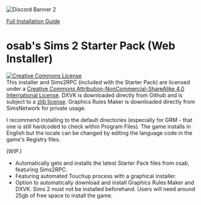 
![Discord Banner 2](https://discordapp.com/api/guilds/912700195249197086/widget.png?style=banner2)

<a rel="guide" href="https://docs.google.com/document/d/1UT0HX3cO4xLft2KozGypU_N7ZcGQVr-54QD9asFsx5U/edit#">Full Installation Guide</a>

# osab's Sims 2 Starter Pack (Web Installer)
<a rel="license" href="http://creativecommons.org/licenses/by-nc-sa/4.0/"><img alt="Creative Commons License" style="border-width:0" src="https://i.creativecommons.org/l/by-nc-sa/4.0/88x31.png" /></a><br />This installer and Sims2RPC (included with the Starter Pack) are licensed under a <a rel="license" href="http://creativecommons.org/licenses/by-nc-sa/4.0/">Creative Commons Attribution-NonCommercial-ShareAlike 4.0 International License</a>. DXVK is downloaded directly from Github and is subject to a <a rel="license" href="https://github.com/doitsujin/dxvk/blob/master/LICENSE">zlib license</a>. Graphics Rules Maker is downloaded directly from SimsNetwork for private usage.

I recommend installing to the default directories (especially for GRM - that one is still hardcoded to check within Program Files). The game installs in English but the locale can be changed by editing the language code in the game's Registry files.

(WIP.) 
- Automatically gets and installs the latest Starter Pack files from osab, featuring Sims2RPC. 
- Featuring automated Touchup process with a graphical installer.
- Option to automatically download and install Graphics Rules Maker and DXVK.
Sims 2 must not be installed beforehand. Users will need around 25gb of free space to install the game.

